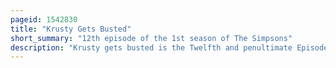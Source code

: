 ```yaml
---
pageid: 1542830
title: "Krusty Gets Busted"
short_summary: "12th episode of the 1st season of The Simpsons"
description: "Krusty gets busted is the Twelfth and penultimate Episode of the first Season of the american animated Tv Series the Simpsons. It aired on the Fox Network in the united States on April 29 1990. The Episode was written by Jay Kogen and Wallace Wolodarsky and was directed by Brad Bird. In the Episode krusty the Clown is convicted of the armed Robbery of Kwik-E-Mart and imprisoned. Bart and Lisa are convinced Krusty has been framed and investigate the Crime they learn that Krusty's sidekick Sideshow Bob is the Culprit."
---
```

